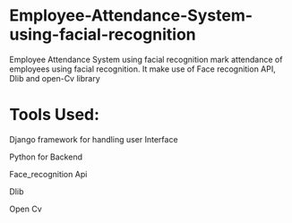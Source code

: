 # Employee-Attendance-System-using-facial-recognition
Employee Attendance System using facial recognition mark attendance of employees using facial recognition. It make use of Face recognition API, Dlib  and open-Cv library



# Tools Used:

Django framework for handling user Interface

Python for Backend

Face_recognition Api

Dlib

Open Cv

